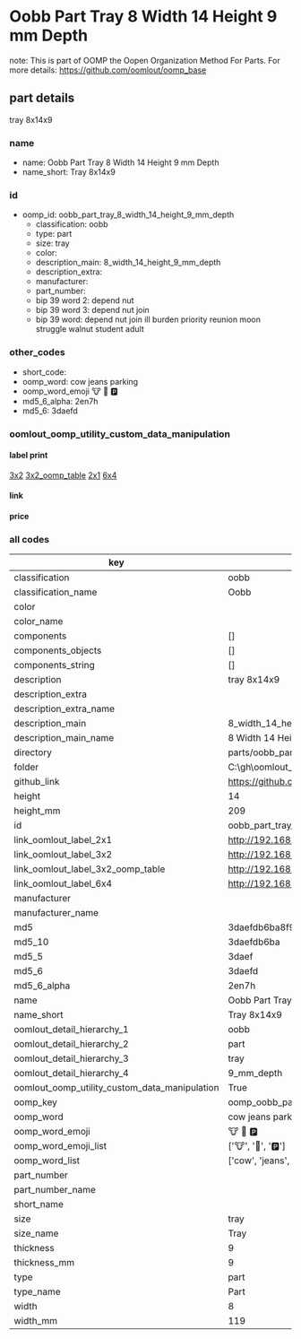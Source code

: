 # Oobb Part Tray 8 Width 14 Height 9 mm Depth  

note: This is part of OOMP the Oopen Organization Method For Parts. For more details: https://github.com/oomlout/oomp_base

##  part details
  



tray 8x14x9



### name
* name: Oobb Part Tray 8 Width 14 Height 9 mm Depth
* name_short: Tray 8x14x9 
### id
* oomp_id: oobb_part_tray_8_width_14_height_9_mm_depth
  * classification: oobb
  * type: part
  * size: tray
  * color: 
  * description_main: 8_width_14_height_9_mm_depth
  * description_extra: 
  * manufacturer: 
  * part_number: 
  * bip 39 word 2: depend nut
  * bip 39 word 3: depend nut join
  * bip 39 word: depend nut join ill burden priority reunion moon struggle walnut student adult

### other_codes
* short_code: 
* oomp_word: cow jeans parking
* oomp_word_emoji :cow: :jeans: :parking:
* md5_6_alpha: 2en7h
* md5_6: 3daefd






### oomlout_oomp_utility_custom_data_manipulation
#### label print
[3x2](http://192.168.1.245:1112/?label=oomp%202en7h)
[3x2_oomp_table](http://192.168.1.108:1112/?label=oomp%202en7h)
[2x1](http://192.168.1.242:1112/?label=oomp%202en7h)
[6x4](http://192.168.1.55:1112/?label=oomp%202en7h)    

#### link

                              

#### price







### all codes 
| key | value |  
| --- | --- |  
| classification | oobb |  
| classification_name | Oobb |  
| color |  |  
| color_name |  |  
| components | [] |  
| components_objects | [] |  
| components_string | [] |  
| description | tray 8x14x9 |  
| description_extra |  |  
| description_extra_name |  |  
| description_main | 8_width_14_height_9_mm_depth |  
| description_main_name | 8 Width 14 Height 9 mm Depth |  
| directory | parts/oobb_part_tray_8_width_14_height_9_mm_depth |  
| folder | C:\gh\oomlout_oobb_version_4_generated_parts\parts\oobb_part_tray_8_width_14_height_9_mm_depth |  
| github_link | https://github.com/oomlout/oomlout_oomp_part_src/tree/main/parts/oobb_part_tray_8_width_14_height_9_mm_depth |  
| height | 14 |  
| height_mm | 209 |  
| id | oobb_part_tray_8_width_14_height_9_mm_depth |  
| link_oomlout_label_2x1 | http://192.168.1.242:1112/?label=oomp%202en7h |  
| link_oomlout_label_3x2 | http://192.168.1.245:1112/?label=oomp%202en7h |  
| link_oomlout_label_3x2_oomp_table | http://192.168.1.108:1112/?label=oomp%202en7h |  
| link_oomlout_label_6x4 | http://192.168.1.55:1112/?label=oomp%202en7h |  
| manufacturer |  |  
| manufacturer_name |  |  
| md5 | 3daefdb6ba8f970aab8f470ef065e9d7 |  
| md5_10 | 3daefdb6ba |  
| md5_5 | 3daef |  
| md5_6 | 3daefd |  
| md5_6_alpha | 2en7h |  
| name | Oobb Part Tray 8 Width 14 Height 9 mm Depth |  
| name_short | Tray 8x14x9  |  
| oomlout_detail_hierarchy_1 | oobb |  
| oomlout_detail_hierarchy_2 | part |  
| oomlout_detail_hierarchy_3 | tray |  
| oomlout_detail_hierarchy_4 | 9_mm_depth |  
| oomlout_oomp_utility_custom_data_manipulation | True |  
| oomp_key | oomp_oobb_part_tray_8_width_14_height_9_mm_depth |  
| oomp_word | cow jeans parking |  
| oomp_word_emoji | :cow: :jeans: :parking: |  
| oomp_word_emoji_list | [':cow:', ':jeans:', ':parking:'] |  
| oomp_word_list | ['cow', 'jeans', 'parking'] |  
| part_number |  |  
| part_number_name |  |  
| short_name |  |  
| size | tray |  
| size_name | Tray |  
| thickness | 9 |  
| thickness_mm | 9 |  
| type | part |  
| type_name | Part |  
| width | 8 |  
| width_mm | 119 |  
